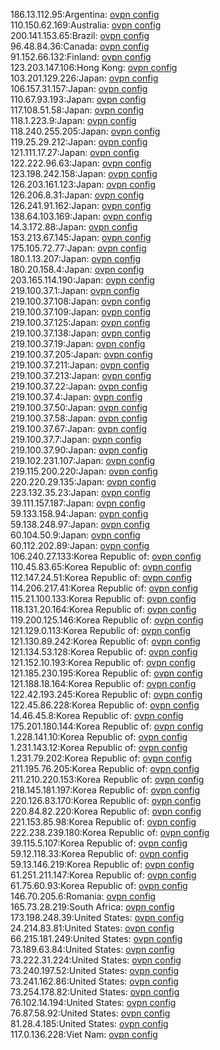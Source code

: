 186.13.112.95:Argentina: [ovpn config](vpn/186_13_112_95.ovpn)  
110.150.62.169:Australia: [ovpn config](vpn/110_150_62_169.ovpn)  
200.141.153.65:Brazil: [ovpn config](vpn/200_141_153_65.ovpn)  
96.48.84.36:Canada: [ovpn config](vpn/96_48_84_36.ovpn)  
91.152.66.132:Finland: [ovpn config](vpn/91_152_66_132.ovpn)  
123.203.147.106:Hong Kong: [ovpn config](vpn/123_203_147_106.ovpn)  
103.201.129.226:Japan: [ovpn config](vpn/103_201_129_226.ovpn)  
106.157.31.157:Japan: [ovpn config](vpn/106_157_31_157.ovpn)  
110.67.93.193:Japan: [ovpn config](vpn/110_67_93_193.ovpn)  
117.108.51.58:Japan: [ovpn config](vpn/117_108_51_58.ovpn)  
118.1.223.9:Japan: [ovpn config](vpn/118_1_223_9.ovpn)  
118.240.255.205:Japan: [ovpn config](vpn/118_240_255_205.ovpn)  
119.25.29.212:Japan: [ovpn config](vpn/119_25_29_212.ovpn)  
121.111.17.27:Japan: [ovpn config](vpn/121_111_17_27.ovpn)  
122.222.96.63:Japan: [ovpn config](vpn/122_222_96_63.ovpn)  
123.198.242.158:Japan: [ovpn config](vpn/123_198_242_158.ovpn)  
126.203.161.123:Japan: [ovpn config](vpn/126_203_161_123.ovpn)  
126.206.8.31:Japan: [ovpn config](vpn/126_206_8_31.ovpn)  
126.241.91.162:Japan: [ovpn config](vpn/126_241_91_162.ovpn)  
138.64.103.169:Japan: [ovpn config](vpn/138_64_103_169.ovpn)  
14.3.172.88:Japan: [ovpn config](vpn/14_3_172_88.ovpn)  
153.213.67.145:Japan: [ovpn config](vpn/153_213_67_145.ovpn)  
175.105.72.77:Japan: [ovpn config](vpn/175_105_72_77.ovpn)  
180.1.13.207:Japan: [ovpn config](vpn/180_1_13_207.ovpn)  
180.20.158.4:Japan: [ovpn config](vpn/180_20_158_4.ovpn)  
203.165.114.190:Japan: [ovpn config](vpn/203_165_114_190.ovpn)  
219.100.37.1:Japan: [ovpn config](vpn/219_100_37_1.ovpn)  
219.100.37.108:Japan: [ovpn config](vpn/219_100_37_108.ovpn)  
219.100.37.109:Japan: [ovpn config](vpn/219_100_37_109.ovpn)  
219.100.37.125:Japan: [ovpn config](vpn/219_100_37_125.ovpn)  
219.100.37.138:Japan: [ovpn config](vpn/219_100_37_138.ovpn)  
219.100.37.19:Japan: [ovpn config](vpn/219_100_37_19.ovpn)  
219.100.37.205:Japan: [ovpn config](vpn/219_100_37_205.ovpn)  
219.100.37.211:Japan: [ovpn config](vpn/219_100_37_211.ovpn)  
219.100.37.213:Japan: [ovpn config](vpn/219_100_37_213.ovpn)  
219.100.37.22:Japan: [ovpn config](vpn/219_100_37_22.ovpn)  
219.100.37.4:Japan: [ovpn config](vpn/219_100_37_4.ovpn)  
219.100.37.50:Japan: [ovpn config](vpn/219_100_37_50.ovpn)  
219.100.37.58:Japan: [ovpn config](vpn/219_100_37_58.ovpn)  
219.100.37.67:Japan: [ovpn config](vpn/219_100_37_67.ovpn)  
219.100.37.7:Japan: [ovpn config](vpn/219_100_37_7.ovpn)  
219.100.37.90:Japan: [ovpn config](vpn/219_100_37_90.ovpn)  
219.102.231.107:Japan: [ovpn config](vpn/219_102_231_107.ovpn)  
219.115.200.220:Japan: [ovpn config](vpn/219_115_200_220.ovpn)  
220.220.29.135:Japan: [ovpn config](vpn/220_220_29_135.ovpn)  
223.132.35.23:Japan: [ovpn config](vpn/223_132_35_23.ovpn)  
39.111.157.187:Japan: [ovpn config](vpn/39_111_157_187.ovpn)  
59.133.158.94:Japan: [ovpn config](vpn/59_133_158_94.ovpn)  
59.138.248.97:Japan: [ovpn config](vpn/59_138_248_97.ovpn)  
60.104.50.9:Japan: [ovpn config](vpn/60_104_50_9.ovpn)  
60.112.202.89:Japan: [ovpn config](vpn/60_112_202_89.ovpn)  
106.240.27.133:Korea Republic of: [ovpn config](vpn/106_240_27_133.ovpn)  
110.45.83.65:Korea Republic of: [ovpn config](vpn/110_45_83_65.ovpn)  
112.147.24.51:Korea Republic of: [ovpn config](vpn/112_147_24_51.ovpn)  
114.206.217.41:Korea Republic of: [ovpn config](vpn/114_206_217_41.ovpn)  
115.21.100.133:Korea Republic of: [ovpn config](vpn/115_21_100_133.ovpn)  
118.131.20.164:Korea Republic of: [ovpn config](vpn/118_131_20_164.ovpn)  
119.200.125.146:Korea Republic of: [ovpn config](vpn/119_200_125_146.ovpn)  
121.129.0.113:Korea Republic of: [ovpn config](vpn/121_129_0_113.ovpn)  
121.130.89.242:Korea Republic of: [ovpn config](vpn/121_130_89_242.ovpn)  
121.134.53.128:Korea Republic of: [ovpn config](vpn/121_134_53_128.ovpn)  
121.152.10.193:Korea Republic of: [ovpn config](vpn/121_152_10_193.ovpn)  
121.185.230.195:Korea Republic of: [ovpn config](vpn/121_185_230_195.ovpn)  
121.188.18.164:Korea Republic of: [ovpn config](vpn/121_188_18_164.ovpn)  
122.42.193.245:Korea Republic of: [ovpn config](vpn/122_42_193_245.ovpn)  
122.45.86.228:Korea Republic of: [ovpn config](vpn/122_45_86_228.ovpn)  
14.46.45.8:Korea Republic of: [ovpn config](vpn/14_46_45_8.ovpn)  
175.201.180.144:Korea Republic of: [ovpn config](vpn/175_201_180_144.ovpn)  
1.228.141.10:Korea Republic of: [ovpn config](vpn/1_228_141_10.ovpn)  
1.231.143.12:Korea Republic of: [ovpn config](vpn/1_231_143_12.ovpn)  
1.231.79.202:Korea Republic of: [ovpn config](vpn/1_231_79_202.ovpn)  
211.195.76.205:Korea Republic of: [ovpn config](vpn/211_195_76_205.ovpn)  
211.210.220.153:Korea Republic of: [ovpn config](vpn/211_210_220_153.ovpn)  
218.145.181.197:Korea Republic of: [ovpn config](vpn/218_145_181_197.ovpn)  
220.126.83.170:Korea Republic of: [ovpn config](vpn/220_126_83_170.ovpn)  
220.84.82.220:Korea Republic of: [ovpn config](vpn/220_84_82_220.ovpn)  
221.153.85.98:Korea Republic of: [ovpn config](vpn/221_153_85_98.ovpn)  
222.238.239.180:Korea Republic of: [ovpn config](vpn/222_238_239_180.ovpn)  
39.115.5.107:Korea Republic of: [ovpn config](vpn/39_115_5_107.ovpn)  
59.12.118.33:Korea Republic of: [ovpn config](vpn/59_12_118_33.ovpn)  
59.13.146.219:Korea Republic of: [ovpn config](vpn/59_13_146_219.ovpn)  
61.251.211.147:Korea Republic of: [ovpn config](vpn/61_251_211_147.ovpn)  
61.75.60.93:Korea Republic of: [ovpn config](vpn/61_75_60_93.ovpn)  
146.70.205.6:Romania: [ovpn config](vpn/146_70_205_6.ovpn)  
165.73.28.219:South Africa: [ovpn config](vpn/165_73_28_219.ovpn)  
173.198.248.39:United States: [ovpn config](vpn/173_198_248_39.ovpn)  
24.214.83.81:United States: [ovpn config](vpn/24_214_83_81.ovpn)  
66.215.181.249:United States: [ovpn config](vpn/66_215_181_249.ovpn)  
73.189.63.84:United States: [ovpn config](vpn/73_189_63_84.ovpn)  
73.222.31.224:United States: [ovpn config](vpn/73_222_31_224.ovpn)  
73.240.197.52:United States: [ovpn config](vpn/73_240_197_52.ovpn)  
73.241.162.86:United States: [ovpn config](vpn/73_241_162_86.ovpn)  
73.254.178.82:United States: [ovpn config](vpn/73_254_178_82.ovpn)  
76.102.14.194:United States: [ovpn config](vpn/76_102_14_194.ovpn)  
76.87.58.92:United States: [ovpn config](vpn/76_87_58_92.ovpn)  
81.28.4.185:United States: [ovpn config](vpn/81_28_4_185.ovpn)  
117.0.136.228:Viet Nam: [ovpn config](vpn/117_0_136_228.ovpn)  

